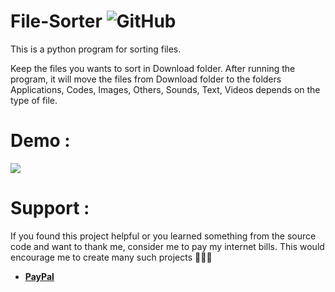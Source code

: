 # File-Sorter  <img alt="GitHub" src="https://img.shields.io/github/license/smahesh29/File-Sorter">
This is a python program for sorting files.

Keep the files you wants to sort in Download folder. After running the program, it will move the files from Download folder to the folders Applications, Codes, Images, Others, Sounds, Text, Videos depends on the type of file.

# Demo :

![](https://github.com/smahesh29/File-Sorter/blob/master/Images/File_sorter.py%20-%20File%20Sortor%20-%20Visual%20Studio%20Code.gif)

# Support :
If you found this project helpful or you learned something from the source code and want to thank me, consider me to pay my internet bills. This would encourage me to create many such projects 👨🏻‍💻
<ul>
    <li><a href="https://www.paypal.me/NishantKeswani"><b>PayPal</b></a></li>
</ul>

